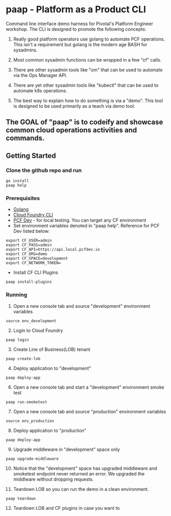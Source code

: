 # paap - Platform as a Product CLI

Command line interface demo harness for Pivotal's Platform Engineer workshop. 
The CLI is designed to promote the following concepts:

1. Really good platform operators use golang to automate PCF operations. This isn't a
requirement but golang is the modern age BASH for sysadmins.

2. Most common sysadmin functions can be wrapped in a few "cf" calls. 

3. There are other sysadmin tools like "om" that can be used to automate via the Ops Manager API.

4. There are yet other sysadmin tools like "kubectl" that can be used to automate k8s operations.

5. The best way to explain how to do something is via a "demo". This tool is designed to be used primarily as a teach via demo tool.

## The GOAL of "paap" is to codeify and showcase common cloud operations activities and commands. 

## Getting Started

### Clone the github repo and run
```
go install
paap help
``` 

### Prerequisites

* [Golang](https://golang.org/doc/install)
* [Cloud Foundry CLI](https://github.com/cloudfoundry/cli#downloads)
* [PCF Dev](https://pivotal.io/pcf-dev) - for local testing. You can target any CF environment 
* Set environment variables denoted in "paap help". Reference for PCF Dev listed below:

```
export CF_USER=admin
export CF_PASS=admin
export CF_API=https://api.local.pcfdev.io
export CF_ORG=demo
export CF_SPACE=development
export CF_NETWORK_TOKEN=
```

* Install CF CLI Plugins

```paap install-plugins```


### Running

1. Open a new console tab and source "development" environment variables

```source env_development```

2. Login to Cloud Foundry 

```paap login```

3. Create Line of Business(LOB) tenant

```paap create-lob```

4. Deploy application to "development"

```paap deploy-app```

6. Open a new console tab and start a "development" environment smoke test

```paap run-smoketest```

7. Open a new console tab and source "production" environment variables

```source env_production```

8. Deploy application to "production"

```paap deploy-app```

9. Upgrade middleware in "development" space only

```paap upgrade-middleware```

10. Notice that the "development" space has upgraded middleware and 
smoketest endpoint never returned an error. 
We upgraded the middlware without dropping requests.

11. Teardown LOB so you can run the demo in a clean environment. 

```paap teardown```

12. Teardown LOB and CF plugins in case you want to 



